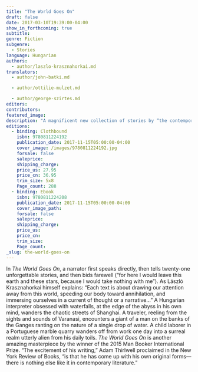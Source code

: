 ```yaml
---
title: "The World Goes On"
draft: false
date: 2017-03-10T19:39:00-04:00
show_in_forthcoming: true
subtitle:
genre: Fiction
subgenre:
  - Stories
language: Hungarian
authors:
  - author/laszlo-krasznahorkai.md
translators:
  - author/john-batki.md

  - author/ottilie-mulzet.md

  - author/george-szirtes.md
editors:
contributors:
featured_image:
description: "A magnificent new collection of stories by “the contemporary Hungarian master of apocalypse” (Susan Sontag) "
editions:
  - binding: Clothbound
    isbn: 9780811224192
    publication_date: 2017-11-15T05:00:00-04:00
    cover_image: /images/9780811224192.jpg
    forsale: false
    saleprice:
    shipping_charge:
    price_us: 27.95
    price_cn: 36.95
    trim_size: 5x8
    Page_count: 288
  - binding: Ebook
    isbn: 9780811224208
    publication_date: 2017-11-15T05:00:00-04:00
    cover_image_path:
    forsale: false
    saleprice:
    shipping_charge:
    price_us:
    price_cn:
    trim_size:
    Page_count:
_slug: the-world-goes-on
---
```


In _The World Goes On_, a narrator first speaks directly, then tells twenty-one unforgettable stories, and then bids farewell (“for here I would leave this earth and these stars, because I would take nothing with me”). As László Krasznahorkai himself explains: “Each text is about drawing our attention away from this world, speeding our body toward annihilation, and immersing ourselves in a current of thought or a narrative...” A Hungarian interpreter obsessed with waterfalls, at the edge of the abyss in his own mind, wanders the chaotic streets of Shanghai. A traveler, reeling from the sights and sounds of Varanasi, encounters a giant of a man on the banks of the Ganges ranting on the nature of a single drop of water. A child laborer in a Portuguese marble quarry wanders off from work one day into a surreal realm utterly alien from his daily toils. _The World Goes On_ is another amazing masterpiece by the winner of the 2015 Man Booker International Prize. “The excitement of his writing,” Adam Thirlwell proclaimed in the New York Review of Books, “is that he has come up with his own original forms—there is nothing else like it in contemporary literature.”


